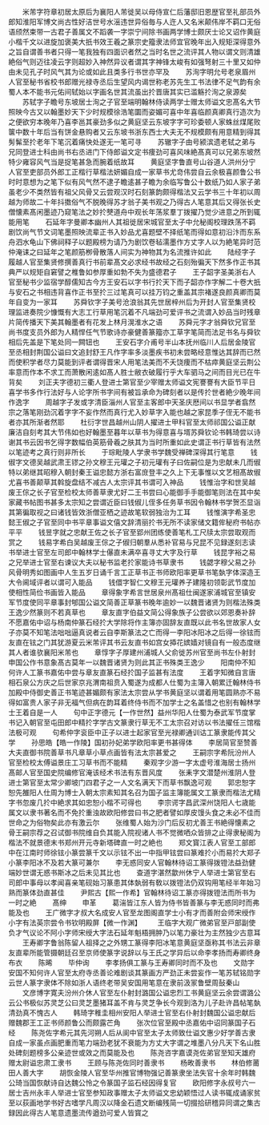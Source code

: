 <!-- { "loadSidebar": true } -->
　　米芾字符章初居太原后为襄阳人芾徙吴以母侍宣仁后藩邸旧恩歴官至礼部员外郎知淮阳军博文尚古性好洁世号水滛违世异俗毎与人迕人又名米颠伟岸不羁口无俗语颀然束带一古君子善属文不蹈袭一字崇宁间除书画两学博士颇厌士论又诏作黄庭小楷千文以进旋加褒美大扺书效王羲之篆宗史籀隶法师宜官晚年出入规矩深得意外之旨自谓善书者只得一笔我独有四面识者然之当时名世之流评其人物以谓文则清雄絶俗气则迈往凌云字则超妙入神然异议者谓其字神锋太峻有如强弩射三十里又如仲由未见孔子时风气其为论或如此且类多行书世亦罕及
　　苏洵字明允号老泉眉州人官至秘书省校书郎赠光禄寺丞后生望风内谒世称老苏先生工书法律不足气韵有余蜀人本不能书元佑间轼始以字画名世其流虽出扵晋唐其实已滥觞扵洵之泉源矣
　　苏轼字子瞻号东坡居士洵之子官至端明翰林侍读两学士赠太师谥文忠髙名大节照映今古又以翰墨妙天下少时规模徐浩笔圜而姿媚可喜中年喜临颜真卿真行造次为之便欲穷本晚年乃喜李邕其豪劲多似之黄庭坚云东坡字字可珍委顿人家蛛丝煤尾败箧中数十年后当有饼金悬购者又云东坡书浙东西士大夫无不规模颇有用意精到得其髣髴至扵老年下笔沉着痛快处遂无一笔可寻
　　苏辙字子由号颍滨遗老轼之弟与兄同登进士科由尚书右丞进门下侍郎谥文定书痩劲可喜风味絶髙真可以兄弟东坡然特少雍容风气当是捉笔甚急而腕着纸故耳
　　黄庭坚字鲁直号山谷道人洪州分宁人官至吏部员外郎工正楷行草楷法妍媚自成一家草书尤竒伟尝自云余极喜颜鲁公书时时意想为之笔下似有风气然不逮子瞻逺甚子瞻为余临写鲁公十数纸乃如人家子弟虽老少不类然皆有祖父风骨又云尝观汉时石刻篆韵颇得楷法又云学书三十年初以周越为师故二十年抖擞俗气不脱晚得苏才翁子美书观之乃得古人笔意其后又得张长史僧懐素髙闲墨迹乃窥笔法之妙扵僰道舟中观长年荡浆羣丁拨擢乃觉少进意之所到辄能用笔
　　石延年字曼卿本幽州人其祖徙居宋城官至太子中允秘阁校理跌荡不羁剧饮尚气节文词笔墨照映流辈正书入妙品尤喜题壁不择纸笔而得如意初沿汴而东系舟泗水龟山下佛祠释子以题殿榜为请乃为剧饮卷毡濡墨作方丈字人以为絶笔异时范仲淹诔之曰延年之笔颜筋栁骨散落人间实为神物其为名流推许如此
　　陆经字子履越人官至集贤修撰善真行书前辈髙文必求经书故经之石刻殆徧天下然多作正书其典严以规矩自窘譬之椎鲁如参厚重如勃不失为盛德君子
　　王子韶字圣美浙右人官至秘书少监宿学醇儒知古今方王安石以字书行扵天下而子韶亦作字解二十卷大扺与安石之书相违背喜作正书至扵三过笔真可以挂万钧之重盖其宗褚遂良颜真卿而莫年自变为一家耳
　　苏舜钦字子美号沧浪翁其先世居梓州后为开封人官至集贤校理监进奏院少慷慨有大志工行草用笔沉着不凡端劲可爱评书之流谓入妙品当时残章片简传播天下美其翰墨者有花发上林月滉淮水之语
　　苏舜元字才翁舜钦兄官至尚书度支员外郎为人精悍任气节歌诗亦豪健善篆籀亦工草字笔简而法足书名与舜钦相后先盖是下笔处同一闗钮也
　　王安石字介甫号半山本抚州临川人后居金陵官至丞相封荆国公谥曰文追封舒王凡作字率多淡墨疾书初未尝略经意惟达其辞而已然而使积学者尽力莫能到评者谓得晋宋人用笔法美而不夭饶痩而不枯瘁黄庭坚云荆公率意而作本不求工而萧散闲逺如髙人胜士敝衣破履行乎大车驷马之间而目光已在牛背矣
　　刘正夫字德初三衢人登进士第官至少宰赠太师谥文宪謇謇有大臣节平日喜学书多作行法好与人论字所书字间有被旨承命为碑刻者以是传扵世者絶少晚年间作逸字
　　周越字子发或字清臣淄州人官至主客郎中天圣庆厯间以书显学者翕然宗之落笔刚劲沉着字字不妄作然而真行尤入妙草字入能也越之家昆季子侄无不能书者亦其所渐者然耶
　　杜衍字世昌越州山阴人擢进士甲科官至太师祁国公谥正献廉洁自刻考其大节伟如也好翰墨至暮年以草书为得意喜与壻苏舜钦论书韩琦尝以诗谢其书云因书乞得字数幅伯英筋骨羲之肤其为当时所重如此史谓正书行草皆有法然以笔迹考之真行则非所长
　　于琮毗陵人学隶书学魏受禅碑深得其行笔意
　　钱俶字文德吴越武肃王镠之孙文穆王元瓘之子初元瓘有子曰佐嗣位是为忠献未几而俶特以弟继其昭穆入朝封秦王谥忠懿方浙右富庻登丰之久上下无事惟以文艺相髙故俶尤喜书善颠草其斡旋盘结不减古人太宗评其书谓可入神品
　　钱惟治字和世吴越废王倧之长子官至检校太师善草隶尤好二王书尝曰心能御手手能御笔则法在其中矣家藏书帖图书甚多太宗知之尝谓近臣曰钱俶儿侄多任务草书因令翰林书学贺丕显诣其第徧取视之曰诸钱皆效浙僧亚栖之迹故笔软弱独治为工耳
　　钱惟演字希圣忠懿王俶之子官至同中书平章事谥文僖文辞清丽扵书无所不读家储文籍侔秘府书帖亦平平
　　钱昱字就之忠献王佐之长子官至郢州团练使善笔札工尺牍太宗尝取观而赏之
　　钱易字希白吴越废王倧之子俶归朝羣从悉补官易与兄昆不见録遂刻志读书举进士官至左司郎中翰林学士儤直未满卒喜寻丈大字及行草
　　钱昆字裕之易之兄举进士官至右谏议大夫以秘书监老扵家能诗书草隶书
　　钱勰字穆父易之孙风骨明秀如图画中人生五岁日诵千言工正草书正书师欧阳率更草书笔埶字体深造王大令阃域评者以谓可入能品
　　钱儇字智仁文穆王元瓘养子建隆初领彰武节度加使相性简俭书画皆入能品
　　章得象字希言世居泉州髙祖仕闽遂家浦城官至镇安军节度使同平章事封郇国公谥文简善正草篆书晚年逾妙一以魏晋诸贤为则楷法殊类王逸少然篆则不若真草也
　　章友直字伯益文简公得象族子公尝欲以郊恩奏补辞不愿嘉佑中诏与杨南仲篆石经扵大学除将作主簿亦固辞友直既以此书名世故家人女子亦莫不知笔法咄咄逼真说者云自李斯篆法之亡而得一李阳冰阳冰之后得一徐铉而友直在铉之门其犹游夏云米芾评其书云友直书如宫女揷花嫔嫱对镜自有一般态度继其人者谁欤襄阳米芾也
　　章惇字子厚建州浦城人父俞徙苏州官至尚书左仆射封申国公作书意象髙古莫年一以魏晋诸贤为则此其正书殊类王逸少
　　阳南仲不知何许人工篆书嘉佑中尝与章友直篆石经扵国子监甚有法度
　　王着字知微自言唐相石泉公方庆之后世家京兆渭南祖贲入蜀遂为成都人仕蜀为主簿入朝累迁翰林侍书加殿中侍御史善正书笔迹甚媚颇有家法太宗尝从学书黄庭坚以谓着用笔圆熟亦不易得如富贵人家子非无福气但病在韵耳着终侍书而不加学士之名盖惜之也别有翰林学士王着自是一人
　　句中正字德元【一作世然】益州华阳人仕蜀为泰武军节度掌书记入朝官至屯田郎中精扵字学古文篆隶行草无不工太宗召对访以书法擢任三馆楷法极可观
　　句希仲字衮臣中正子以进士起家官至光禄卿通训诂工篆隶能传其父学
　　孙思皓【皓一作陵】国初孙妃弟学欧阳率更书甚得体
　　李居简官至赞善大夫直御书院善草书凡章草小草点画皆有法太宗甚爱之
　　王嗣宗字希阮汾州人官至检校太傅谥景庄工习草书而不能精
　　秦观字少游一字太虚号淮海居士扬州髙邮人官至国史院编修官淹该经术书法有东晋风度
　　张耒字文潜楚州淮阴人登进士第官至太常少卿坡门四君子之一人文名满天下而草书飘逸可观
　　郭忠恕字恕先雒阳人仕周为博士入朝太宗素知其名召为国子监主簿能属文工篆隶而楷法尤精字书忽废几扵中絶求其如忠恕小楷不可得也
　　李宗谔字昌武深州饶阳人七歳能属文以隶书著名而不免扵重浊故欧阳修尝曰书之肥者譬如厚皮馒头食之未必不佳而世命之为俗物矣此亦有激云尔
　　张维蜀人始为沙门后反初尤善王书絶得懐素之骨王嗣宗荐之召试御书院维自负其能入院视诸人书不觉微哂众皆排之止得隶秘阁为楷法不就景德末书郑州开元寺新塔碑直一时之絶也
　　郑文寳江表人官至工部郎中在江南时师徐铉小篆尝篆千文以示铉不出一中指甲铉尝曰篆难扵小而易扵大郑子小篆李阳冰不及若大篆可兼尔
　　李无惑同安人官翰林待诏工篆得拨镫法益劲健端妙世谓无惑书斯冰之后未见其比也
　　查道字湛然歙州休宁人举进士第官至右司郎中事母以孝闻喜亲笔砚始习篆患其体埶弱有敎以拨镫法仍双钩用笔经半年始习熟而篆体劲直甚佳
　　尹熙古【熙一作希】官翰林待诏工篆亦得拨镫法而所书为一时之絶
　　髙绅
　　申革
　　葛湍皆江东人皆为侍书皆善篆与李无惑同时而弗能及也
　　王广微字才叔大名成安人官至龙图阁直学士小有才而善附会师宋绶作小字有法英宗尝令书钦明殿屏【微一作渊】
　　王临字大观广微弟官至戸部副使负才气议论不阿小字师宋绶大字法石延年魁梧拥肿乃以笔力豪壮为主然独少古意耳
　　王寿卿字鲁翁陈留人祖择之之外甥工篆得李阳冰笔意黄庭坚亟称其书法云非章友直辈所能管摄朝廷召至京师使篆字说辞以与王氏之学异后以命李孝扬而寿卿终身布衣
　　陈晞
　　毕仲询
　　李孝扬俱工篆与王寿卿同时而不及也
　　文勋字安国不知何许人官至太府寺丞善论难剧谈其篆画方严劲正未尝妄作一笔苏轼铭勋字云世人篆字隶体不除如浙人语终老带吴安国用笔意在隶前汲冡鲁壁周鼔秦山
　　文彦博字寛夫汾州介休人官至左仆射封潞国公谥忠烈工书黄庭坚云余尝谓潞公云公书极似苏灵芝公曰灵芝墨猪耳盖不肯与灵芝争长今观到洛为儿子赴许昌帖笔埶清劲真不愧古人
　　韩琦字稚圭相州安阳人举进士官至右仆射封魏国公谥忠献后赠魏郡王工正书师颜鲁公而颇露芒角
　　张次位官至殿中丞嘉佑中诏同篆国子石经
　　陈尧佐字希元其先河朔人后从阆中官至太子太师致仕谥文惠少好学善古隶自成一家虽点画肥重而笔力端劲老犹不衰能为方丈大字谓之堆墨八分凡天下名山胜处碑刻题榜多公亲迹世或效之而莫能及也
　　陈尧咨字嘉谟尧佐弟官至知天雄府赠太尉谥忠肃工隶书
　　王顾与陈尧佐同时善隶书
　　杨畋善隶书
　　林伯修莆田人善大字
　　胡恢金陵人官至华州推官博物强记善篆隶坐法失官十余年时韩魏公琦当国恢献诗自达魏公怜之令篆国子监石经因得复官
　　欧阳修字永叔号六一居士吉州永丰人举进士官至参知政事赠太子太师谥文忠幼颖悟过人读书辄成诵家贫至以荻画地学书好古嗜学凡周汉以降金石遗文断编残简一切掇拾研稽异同谓之集古録因此得古人笔意遗墨流传遒劲可爱人皆寳之
